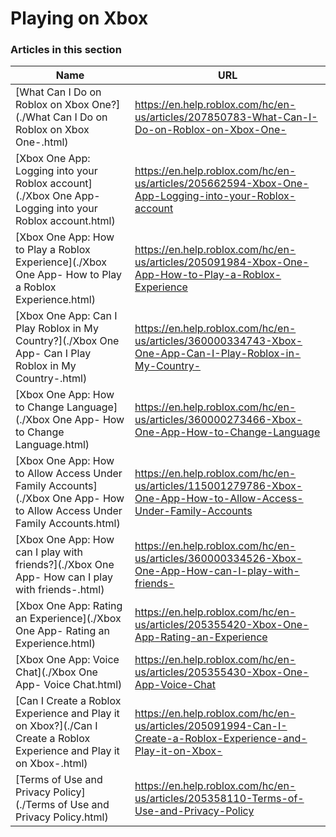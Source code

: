 # Playing on Xbox  
### Articles in this section
Name|URL
-|-
[What Can I Do on Roblox on Xbox One?](./What Can I Do on Roblox on Xbox One-.html) |https://en.help.roblox.com/hc/en-us/articles/207850783-What-Can-I-Do-on-Roblox-on-Xbox-One-
[Xbox One App: Logging into your Roblox account](./Xbox One App- Logging into your Roblox account.html) |https://en.help.roblox.com/hc/en-us/articles/205662594-Xbox-One-App-Logging-into-your-Roblox-account
[Xbox One App: How to Play a Roblox Experience](./Xbox One App- How to Play a Roblox Experience.html) |https://en.help.roblox.com/hc/en-us/articles/205091984-Xbox-One-App-How-to-Play-a-Roblox-Experience
[Xbox One App: Can I Play Roblox in My Country?](./Xbox One App- Can I Play Roblox in My Country-.html) |https://en.help.roblox.com/hc/en-us/articles/360000334743-Xbox-One-App-Can-I-Play-Roblox-in-My-Country-
[Xbox One App: How to Change Language](./Xbox One App- How to Change Language.html) |https://en.help.roblox.com/hc/en-us/articles/360000273466-Xbox-One-App-How-to-Change-Language
[Xbox One App: How to Allow Access Under Family Accounts](./Xbox One App- How to Allow Access Under Family Accounts.html) |https://en.help.roblox.com/hc/en-us/articles/115001279786-Xbox-One-App-How-to-Allow-Access-Under-Family-Accounts
[Xbox One App: How can I play with friends?](./Xbox One App- How can I play with friends-.html) |https://en.help.roblox.com/hc/en-us/articles/360000334526-Xbox-One-App-How-can-I-play-with-friends-
[Xbox One App: Rating an Experience](./Xbox One App- Rating an Experience.html) |https://en.help.roblox.com/hc/en-us/articles/205355420-Xbox-One-App-Rating-an-Experience
[Xbox One App: Voice Chat](./Xbox One App- Voice Chat.html) |https://en.help.roblox.com/hc/en-us/articles/205355430-Xbox-One-App-Voice-Chat
[Can I Create a Roblox Experience and Play it on Xbox?](./Can I Create a Roblox Experience and Play it on Xbox-.html) |https://en.help.roblox.com/hc/en-us/articles/205091994-Can-I-Create-a-Roblox-Experience-and-Play-it-on-Xbox-
[Terms of Use and Privacy Policy](./Terms of Use and Privacy Policy.html) |https://en.help.roblox.com/hc/en-us/articles/205358110-Terms-of-Use-and-Privacy-Policy